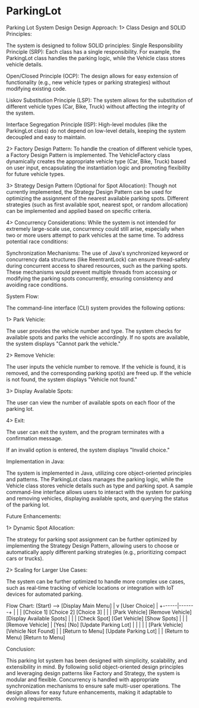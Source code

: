 # ParkingLot

Parking Lot System Design
Design Approach:
1>    Class Design and SOLID Principles:


The system is designed to follow SOLID principles: 
Single Responsibility Principle (SRP): 
Each class has a single responsibility. For example, the ParkingLot class handles the parking logic, while the Vehicle class stores vehicle details.
    

Open/Closed Principle (OCP): 
The design allows for easy extension of functionality (e.g., new vehicle types or parking strategies) without modifying existing code.

Liskov Substitution Principle (LSP):
The system allows for the substitution of different vehicle types (Car, Bike, Truck) without affecting the integrity of the system.
     
Interface Segregation Principle (ISP): 
High-level modules (like the ParkingLot class) do not depend on low-level details, keeping the system decoupled and easy to maintain.

2>    Factory Design Pattern:
        To handle the creation of different vehicle types, a Factory Design Pattern is implemented. The VehicleFactory class dynamically creates the appropriate vehicle type (Car, Bike, Truck) based on user input, encapsulating the instantiation logic and promoting flexibility for future vehicle types.


3>    Strategy Design Pattern (Optional for Spot Allocation):
Though not currently implemented, the Strategy Design Pattern can be used for optimizing the assignment of the nearest available parking spots. Different strategies (such as first available spot, nearest spot, or random allocation) can be implemented and applied based on specific criteria.


4>    Concurrency Considerations: 
  While the system is not intended for extremely large-scale use, concurrency could still arise, especially when two or more users attempt to park vehicles at the same time. To address potential race conditions:

Synchronization Mechanisms:  The use of Java's synchronized keyword or concurrency data structures (like ReentrantLock) can ensure thread-safety during concurrent access to shared resources, such as the parking spots.
These mechanisms would prevent multiple threads from accessing or modifying the parking spots concurrently, ensuring consistency and avoiding race conditions.

System Flow:

The command-line interface (CLI) system provides the following options:

1> Park Vehicle:

The user provides the vehicle number and type. The system checks for     available spots and parks the vehicle accordingly. If no spots are available, the system displays "Cannot park the vehicle."

2> Remove Vehicle:

The user inputs the vehicle number to remove. If the vehicle is found, it is removed, and the corresponding parking spot(s) are freed up. If the vehicle is not found, the system displays "Vehicle not found."

3> Display Available Spots:

The user can view the number of available spots on each floor of the parking lot.

4> Exit:

The user can exit the system, and the program terminates with a confirmation message.

If an invalid option is entered, the system displays "Invalid choice."



Implementation in Java:

The system is implemented in Java, utilizing core object-oriented principles and patterns. The ParkingLot class manages the parking logic, while the Vehicle class stores vehicle details such as type and parking spot. A sample command-line interface allows users to interact with the system for parking and removing vehicles, displaying available spots, and querying the status of the parking lot.


Future Enhancements:

1>   Dynamic Spot Allocation:
 
The strategy for parking spot assignment can be further optimized by implementing the Strategy Design Pattern, allowing users to choose or automatically apply different parking strategies (e.g., prioritizing compact cars or trucks).



2> Scaling for Larger Use Cases:

The system can be further optimized to handle more complex use cases, such as real-time tracking of vehicle locations or integration with IoT devices for automated parking.


Flow Chart:
(Start) --> [Display Main Menu]
               |
               v
           [User Choice]
               |
        +------|-------+
        |      |       |
   [Choice 1] [Choice 2] [Choice 3]
        |          |         |
[Park Vehicle] [Remove Vehicle] [Display Available Spots]
        |          |         |
  [Check Spot] [Get Vehicle]  [Show Spots]
    |  |    |   [Remove Vehicle]     |
   [Yes] [No]  [Update Parking Lot]  |
    |      |       |                 |
[Park Vehicle]  [Vehicle Not Found]  |
        |                    [Return to Menu]
 [Update Parking Lot]                 |
        |                       (Return to Menu)
   [Return to Menu]
        





Conclusion:

This parking lot system has been designed with simplicity, scalability, and extensibility in mind. By following solid object-oriented design principles and leveraging design patterns like Factory and Strategy, the system is modular and flexible. Concurrency is handled with appropriate synchronization mechanisms to ensure safe multi-user operations. The design allows for easy future enhancements, making it adaptable to evolving requirements.



